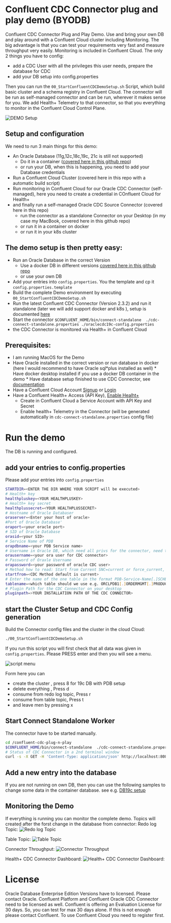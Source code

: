 # Confluent CDC Connector plug and play demo (BYODB)
Confluent CDC Connector Plug and Play Demo. Use and bring your own DB  and play around with a Confluent Cloud cluster including Monitoring. The big advantage is that you can test your requirements very fast and measure throughput very easily. Monitoring is included in Confluent Cloud. The only 2 things you have to config:
 * add a CDC User with all the privileges this user needs, prepare the database for CDC
 * add your DB setup into config.properties

Then you can run the `00_StartConfluentCDCDemoSetup.sh` Script, which build basic cluster and a schema registry in Confluent Cloud. The connector will be run as self-managed connector and can be run, wherever it makes sense for you. We add Health+ Telemetry to that connector, so that you everything to monitor in the Confluent Cloud Control Plane.

![DEMO Setup](img/Confluent-CDC-Demo-Setup.png)

## Setup and configuration

We need to run 3 main things for this demo:
* An Oracle Database (11g,12c,18c,19c, 21c is still not supported)
    * Do it in a container ([covered here in this github repo](Readme_setup_DB_container.md))
    * or run your DB, when this is happening, you need to add your Database credentials
* Run a Confluent Cloud Cluster (covered here in this repo with a automatic build script)
* Run monitoring in Confluent Cloud for our Oracle CDC Connector (self-managed), here you need to create a credential in COnfluent Cloud for Health+
* and finally run a self-managed Oracle CDC Source Connector (covered here in this repo)
    * run the connector as a standalone Connector on your Desktop (in my case my MacBook, covered here in this github repo)
    * or run it in a container on docker
    * or run it in your k8s cluster

## The demo setup is then pretty easy:
* Run an Oracle Database in the correct Version 
    * Use a docker DB in different versions [covered here in this github repo](Readme_setup_DB_container.md)
    * or use your own DB
* Add your entries into `config.properties`. You the template and cp it `config.properties.template`
* Build the complete Demo environment by executing `00_StartConfluentCDCDemoSetup.sh` 
* Run the latest Confluent CDC Connector (Version 2.3.2) and run it standalone (later we will add support docker and k8s ), setup is documented [here](Readme_setup_CP_Connector.md)
* Start the connector `$CONFLUENT_HOME/bin/connect-standalone  ./cdc-connect-standalone.properties ./oraclecdc19c-config.properties`
* the CDC Connector is monitored via Health+ in Confluent Cloud


## Prerequisites:
* I am running MacOS for the Demo
* Have Oracle installed in the correct version or run database in docker (here I would recommend to have Oracle sql*plus installed as well)
        * Have docker desktop installed if you use a docker DB container in the demo
        * Have database setup finished to use CDC Connector, see [documentation](https://docs.confluent.io/kafka-connectors/oracle-cdc/current/prereqs-validation.html)
* Have a Confluent Cloud Account [Signup](https://confluent.cloud/signup) or [Login](https://confluent.cloud/login)
* Have a Confluent Health+ Access (API Key), [Enable Healht+](https://docs.confluent.io/platform/current/health-plus/enable-health-plus.html#enable-telemetry-for-health)
    * Create in Confluent Cloud a Service Account with API Key and Secret
    * Enable health+ Telemetry in the Connector (will be generated automatically in `cdc-connect-standalone.properties` config file)

# Run the demo
The DB is running and configured.

## add your entries to config.properties
Please add your entries into `config.properties`
```Bash
STARTDIR=<ENTER THE DIR WHERE YOUR SCRIPT will be executed>
# Health+ key
healthpluskey=<YOUR HEALTHPLUSKEY>
# Health+ key secret
healthplussecret=<YOUR HEALTHPLUSSECRET>
# Hostname of Oracle Databaser
oraserver=<Enter your host of oracle>
#Port of Oracle Database'
oraport=<your oracle port>
# SID of Oracle Database 
orasid=<your SID>
# Service Name of PDB
orapdbname=<your PDB Service name>
# Username in Oracle DB, which need all privs for the connector, need to be created in DB
orausername=<your ora user for CDC connector>
# Password of Oraxle Username
orapassword=<your password of oracle CDC user>
# Method how to read: Start from Current SNC=current or force_current, read only Data from Table: snapshot, or enter a valid SCN to start from or a valid timestamp
startfrom=<CDC Method default is current>
# Enter the name of the one table in the format PDB-Service-Name[.]SCHEMANAME[.]TABLENAME the connect need select priv for this table.
tablename=<which table should we use e.g. ORCLPDB1[.]ORDERMGMT[.]PRODUCTS>
# Plugin Path for the CDC Connector on your desktop
pluginpath=>YOUR INSTALLATION PATH OF THE CDC CONNECTOR>
```
## start the Cluster Setup and CDC Config generation
Build the Connector config files and the cluster in the cloud Cloud:
```bash
./00_StartConfluentCDCDemoSetup.sh
```
If you run this script you will first check that all data was given in `config.properties`. Please PRESS enter and then you will see a menu.

![script menu](img/script_menu.png)

Form here you can 
* create the cluster , press 8 for 19c DB with PDB setup
* delete everything , Press d
* consume from redo log topic, Press r
* consume from table topic, Press t
* and leave men by pressing x

## Start Connect Standalone Worker

The connector have to be started manually.
```bash
cd /confluent-cdc-plug-n-play
$CONFLUENT_HOME/bin/connect-standalone  ./cdc-connect-standalone.properties ./oraclecdc19c-config.properties
# Status of CDC Connector in a 2nd terminal window
curl -s -X GET -H 'Content-Type: application/json' http://localhost:8083/connectors/Ora19cCDC_1/status | jq
```

## Add a new entry into the database
If you are not running on own DB, then you can use the following samples to change some data in the container database.
see e.g. [DB19c setup](Readme_setup_DB_container_DB19c.md)


## Monitoring the Demo
If everything is running you can monitor the complete demo.
Topics will created after the forst change in the database from connector:
Redo log Topic:
![Redo log Topic](img/redologtopic.png)

Table Topic:
![Table Topic](img/tabletopic.png)

Connector Throughput:
![Connector Throughput](img/connector_throughput.png)

Health+ CDC Connector Dashboard:
![Health+ CDC Connector Dashboard:](img/hybridcluster-healthplus-dashboard-view.png)



# License
Oracle Database Enterprise Edition Versions have to licensed. Please contact Oracle.
Confluent Platform and Confluent Oracle CDC Connector need to be licensed as well. Confluent is offering an Evaluation License for 30 days. So, you can test for max 30 days alone. If this is not enough please contact Confluent.
To use Confluent Cloud you need to register first.